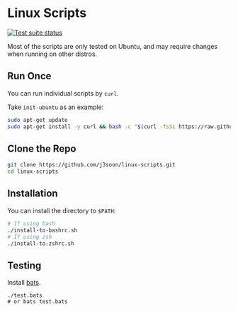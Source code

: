 # Linux Scripts

[![Test suite status](https://github.com/j3soon/linux-scripts/actions/workflows/main.yml/badge.svg?branch=master&event=push)](https://github.com/j3soon/linux-scripts/actions/workflows/main.yml)

Most of the scripts are only tested on Ubuntu, and may require changes when running on other distros.

## Run Once

You can run individual scripts by `curl`.

Take `init-ubuntu` as an example:

```sh
sudo apt-get update
sudo apt-get install -y curl && bash -c "$(curl -fsSL https://raw.githubusercontent.com/j3soon/linux-scripts/master/init-ubuntu.sh)"
```

## Clone the Repo

```sh
git clone https://github.com/j3soon/linux-scripts.git
cd linux-scripts
```

## Installation

You can install the directory to `$PATH`:

```sh
# If using bash
./install-to-bashrc.sh
# If using zsh
./install-to-zshrc.sh
```

## Testing

Install [bats](https://github.com/sstephenson/bats).

```
./test.bats
# or bats test.bats
```